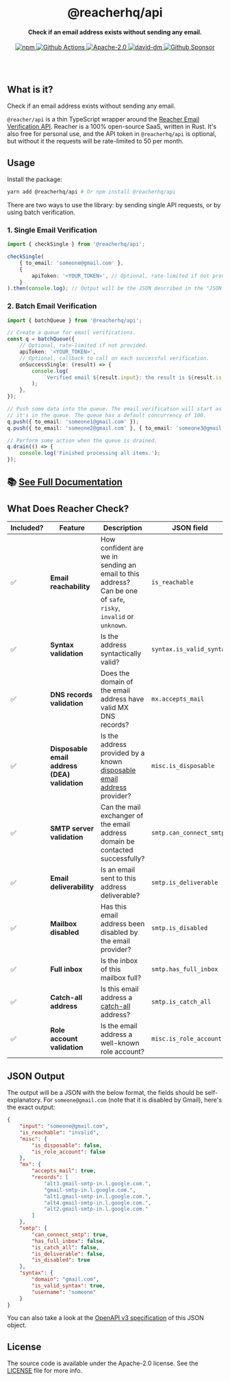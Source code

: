 <br /><br />

<h1 align="center">@reacherhq/api</h1>
<h4 align="center">Check if an email address exists without sending any email.</h4>

<p align="center">
  <a href="https://www.npmjs.com/package/@reacherhq/api">
    <img alt="npm" src="https://img.shields.io/npm/v/@reacherhq/api.svg" />
  </a>
  <a href="https://github.com/reacherhq/reacher-js/actions">
    <img alt="Github Actions" src="https://github.com/reacherhq/reacher-js/workflows/pr/badge.svg" />
  </a>
  <a href="https://opensource.org/licenses/Apache-2.0">
    <img alt="Apache-2.0" src="https://img.shields.io/badge/License-Apache%202.0-blue.svg" />
  </a>
  <a href="https://david-dm.org/reacherhq/reacher-js">
    <img alt="david-dm" src="https://img.shields.io/david/reacherhq/reacher-js.svg" />
  </a>
  <a href="https://github.com/sponsors/amaurym">
  	<img alt="Github Sponsor" src="https://img.shields.io/static/v1?label=Sponsor&message=%E2%9D%A4&logo=GitHub&link=https://github.com/sponsors/amaurym" />
  </a>
</p>

<br /><br />

## What is it?

Check if an email address exists without sending any email.

`@reacher/api` is a thin TypeScript wrapper around the [Reacher Email Verification API](https://reacher.email). Reacher is a 100% open-source SaaS, written in Rust. It's also free for personal use, and the API token in `@reacherhq/api` is optional, but without it the requests will be rate-limited to 50 per month.

## Usage

Install the package:

```bash
yarn add @reacherhq/api # Or npm install @reacherhq/api
```

There are two ways to use the library: by sending single API requests, or by using batch verification.

### 1. Single Email Verification

```typescript
import { checkSingle } from '@reacherhq/api';

checkSingle(
	{ to_email: 'someone@gmail.com' },
	{
		apiToken: '<YOUR_TOKEN>', // Optional, rate-limited if not provided.
	}
).then(console.log); // Output will be the JSON described in the "JSON Output" section below.
```

### 2. Batch Email Verification

```typescript
import { batchQueue } from '@reacherhq/api';

// Create a queue for email verifications.
const q = batchQueue({
	// Optional, rate-limited if not provided.
	apiToken: '<YOUR_TOKEN>',
	// Optional, callback to call on each successful verification.
	onSuccessSingle: (result) => {
		console.log(
			`Verified email ${result.input}: the result is ${result.is_reachable}.`
		);
	},
});

// Push some data into the queue. The email verification will start as soon as
// it's in the queue. The queue has a default concurrency of 100.
q.push({ to_email: 'someone1@gmail.com' });
q.push({ to_email: 'someone2@gmail.com' }, { to_email: 'someone3@gmail.com' });

// Perform some action when the queue is drained.
q.drain(() => {
	console.log('Finished processing all items.');
});
```

## 📚 [See Full Documentation](https://github.com/reacherhq/reacher-js/tree/master/docs/modules)

## What Does Reacher Check?

| Included? | Feature                                       | Description                                                                                                                     | JSON field               |
| --------- | --------------------------------------------- | ------------------------------------------------------------------------------------------------------------------------------- | ------------------------ |
| ✅        | **Email reachability**                        | How confident are we in sending an email to this address? Can be one of `safe`, `risky`, `invalid` or `unknown`.                | `is_reachable`           |
| ✅        | **Syntax validation**                         | Is the address syntactically valid?                                                                                             | `syntax.is_valid_syntax` |
| ✅        | **DNS records validation**                    | Does the domain of the email address have valid MX DNS records?                                                                 | `mx.accepts_mail`        |
| ✅        | **Disposable email address (DEA) validation** | Is the address provided by a known [disposable email address](https://en.wikipedia.org/wiki/Disposable_email_address) provider? | `misc.is_disposable`     |
| ✅        | **SMTP server validation**                    | Can the mail exchanger of the email address domain be contacted successfully?                                                   | `smtp.can_connect_smtp`  |
| ✅        | **Email deliverability**                      | Is an email sent to this address deliverable?                                                                                   | `smtp.is_deliverable`    |
| ✅        | **Mailbox disabled**                          | Has this email address been disabled by the email provider?                                                                     | `smtp.is_disabled`       |
| ✅        | **Full inbox**                                | Is the inbox of this mailbox full?                                                                                              | `smtp.has_full_inbox`    |
| ✅        | **Catch-all address**                         | Is this email address a [catch-all](https://debounce.io/blog/help/what-is-a-catch-all-or-accept-all/) address?                  | `smtp.is_catch_all`      |
| ✅        | **Role account validation**                   | Is the email address a well-known role account?                                                                                 | `misc.is_role_account`   |

## JSON Output

The output will be a JSON with the below format, the fields should be self-explanatory. For `someone@gmail.com` (note that it is disabled by Gmail), here's the exact output:

```json
{
	"input": "someone@gmail.com",
	"is_reachable": "invalid",
	"misc": {
		"is_disposable": false,
		"is_role_account": false
	},
	"mx": {
		"accepts_mail": true,
		"records": [
			"alt3.gmail-smtp-in.l.google.com.",
			"gmail-smtp-in.l.google.com.",
			"alt1.gmail-smtp-in.l.google.com.",
			"alt4.gmail-smtp-in.l.google.com.",
			"alt2.gmail-smtp-in.l.google.com."
		]
	},
	"smtp": {
		"can_connect_smtp": true,
		"has_full_inbox": false,
		"is_catch_all": false,
		"is_deliverable": false,
		"is_disabled": true
	},
	"syntax": {
		"domain": "gmail.com",
		"is_valid_syntax": true,
		"username": "someone"
	}
}
```

You can also take a look at the [OpenAPI v3 specification](https://reacher.email/docs#operation/post-check-email) of this JSON object.

## License

The source code is available under the Apache-2.0 license. See the [LICENSE](./LICENSE) file for more info.
